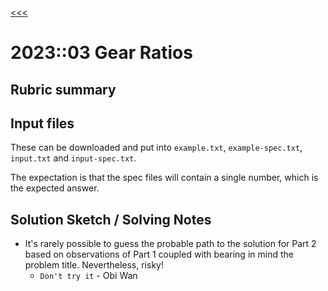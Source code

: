 [<<<](../../README.md)

# 2023::03 Gear Ratios

## Rubric summary

## Input files

These can be downloaded and put into `example.txt`, `example-spec.txt`, `input.txt` and `input-spec.txt`.

The expectation is that the spec files will contain a single number, which is the expected answer.

## Solution Sketch / Solving Notes

- It's rarely possible to guess the probable path to the solution for Part 2 based on observations of Part 1 coupled with bearing in mind the problem title. Nevertheless, risky!
  - `Don't try it` - Obi Wan